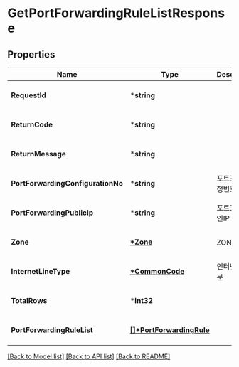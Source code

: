 # GetPortForwardingRuleListResponse

## Properties
Name | Type | Description | Notes
------------ | ------------- | ------------- | -------------
**RequestId** | ***string** |  | [optional] [default to null]
**ReturnCode** | ***string** |  | [optional] [default to null]
**ReturnMessage** | ***string** |  | [optional] [default to null]
**PortForwardingConfigurationNo** | ***string** | 포트포워딩설정번호 | [optional] [default to null]
**PortForwardingPublicIp** | ***string** | 포트포워딩공인IP | [optional] [default to null]
**Zone** | **[*Zone](Zone.md)** | ZONE객체 | [optional] [default to null]
**InternetLineType** | **[*CommonCode](CommonCode.md)** | 인터넷라인구분 | [optional] [default to null]
**TotalRows** | ***int32** |  | [optional] [default to null]
**PortForwardingRuleList** | **[[]\*PortForwardingRule](PortForwardingRule.md)** |  | [optional] [default to null]

[[Back to Model list]](../README.md#documentation-for-models) [[Back to API list]](../README.md#documentation-for-api-endpoints) [[Back to README]](../README.md)


